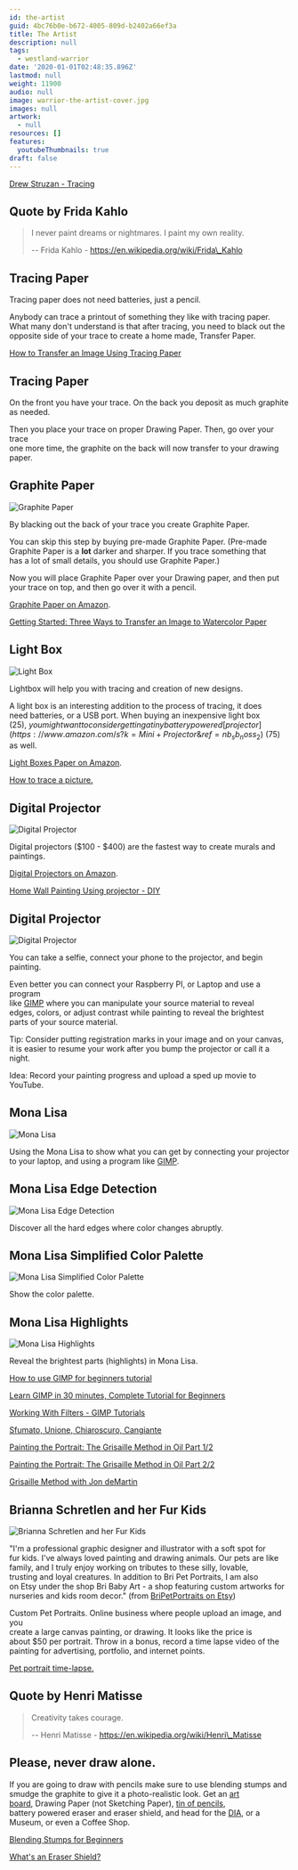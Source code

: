```yaml
---
id: the-artist
guid: 4bc76b0e-b672-4005-809d-b2402a66ef3a
title: The Artist
description: null
tags:
  - westland-warrior
date: '2020-01-01T02:48:35.896Z'
lastmod: null
weight: 11900
audio: null
image: warrior-the-artist-cover.jpg
images: null
artwork:
  - null
resources: []
features:
  youtubeThumbnails: true
draft: false
---
```


[Drew Struzan - Tracing](https://www.youtube.com/watch?v=0fEMJp70tGU "Play Video")

## Quote by Frida Kahlo

> I never paint dreams or nightmares. I paint my own reality.
>
> \-- Frida Kahlo - https://en.wikipedia.org/wiki/Frida\_Kahlo

## Tracing Paper

Tracing paper does not need batteries, just a pencil.

Anybody can trace a printout of something they like with tracing paper.\
What many don't understand is that after tracing, you need to black out the\
opposite side of your trace to create a home made, Transfer Paper.

[How to Transfer an Image Using Tracing Paper](https://www.youtube.com/watch?v=JW5PYVbc6ho "Play Video")

## Tracing Paper

On the front you have your trace. On the back you deposit as much graphite\
as needed.

Then you place your trace on proper Drawing Paper. Then, go over your trace\
one more time, the graphite on the back will now transfer to your drawing\
paper.

## Graphite Paper

![Graphite Paper](files/graphite-paper.jpg)

By blacking out the back of your trace you create Graphite Paper.

You can skip this step by buying pre-made Graphite Paper. (Pre-made\
Graphite Paper is a **lot** darker and sharper. If you trace something that\
has a lot of small details, you should use Graphite Paper.)

Now you will place Graphite Paper over your Drawing paper, and then put\
your trace on top, and then go over it with a pencil.

[Graphite Paper on Amazon](https://www.amazon.com/graphite-paper/s?k=graphite+paper).

[Getting Started: Three Ways to Transfer an Image to Watercolor Paper](https://www.youtube.com/watch?v=fN-VtUBC7Ys "Play Video")

## Light Box

![Light Box](files/lightbox.jpg)

Lightbox will help you with tracing and creation of new designs.

A light box is an interesting addition to the process of tracing, it does\
need batteries, or a USB port. When buying an inexpensive light box ($25),\
you might want to consider getting a tiny battery powered [projector](https://www.amazon.com/s?k=Mini+Projector\&ref=nb_sb_noss_2)\
($75) as well.

[Light Boxes Paper on Amazon](https://www.amazon.com/s?k=Light+Box+Tracing\&ref=nb_sb_noss_2).

[How to trace a picture.](https://www.youtube.com/watch?v=cQGeOMCGh0U "Play Video")

## Digital Projector

![Digital Projector](files/projector.jpg)

Digital projectors ($100 - $400) are the fastest way to create murals and\
paintings.

[Digital Projectors on Amazon](https://www.amazon.com/Digital-Projectors/s?k=Digital+Projectors).

[Home Wall Painting Using projector - DIY](https://www.youtube.com/watch?v=iGDfa4T9yTE "Play Video")

## Digital Projector

![Digital Projector](files/projector-phone.jpg)

You can take a selfie, connect your phone to the projector, and begin\
painting.

Even better you can connect your Raspberry PI, or Laptop and use a program\
like [GIMP](https://www.gimp.org/) where you can manipulate your source material to reveal\
edges, colors, or adjust contrast while painting to reveal the brightest\
parts of your source material.

Tip: Consider putting registration marks in your image and on your canvas,\
it is easier to resume your work after you bump the projector or call it a\
night.

Idea: Record your painting progress and upload a sped up movie to YouTube.

## Mona Lisa

![Mona Lisa](files/mona1.jpg)

Using the Mona Lisa to show what you can get by connecting your projector\
to your laptop, and using a program like [GIMP](https://www.gimp.org/).

## Mona Lisa Edge Detection

![Mona Lisa Edge Detection](files/mona2.jpg)

Discover all the hard edges where color changes abruptly.

## Mona Lisa Simplified Color Palette

![Mona Lisa Simplified Color Palette](files/mona3.jpg)

Show the color palette.

## Mona Lisa Highlights

![Mona Lisa Highlights](files/mona4.jpg)

Reveal the brightest parts (highlights) in Mona Lisa.

[How to use GIMP for beginners tutorial](https://www.youtube.com/watch?v=7LXyClky6A8 "Play Video")

[Learn GIMP in 30 minutes, Complete Tutorial for Beginners](https://www.youtube.com/watch?v=IeABb8cwdUg "Play Video")

[Working With Filters - GIMP Tutorials](https://www.youtube.com/watch?v=BB6LM9IYcco "Play Video")

[Sfumato, Unione, Chiaroscuro, Cangiante](https://www.youtube.com/watch?v=Rp4G1pXx-cs "Play Video")

[Painting the Portrait: The Grisaille Method in Oil Part 1/2](https://www.youtube.com/watch?v=1183SVMyJVI "Play Video")

[Painting the Portrait: The Grisaille Method in Oil Part 2/2](https://www.youtube.com/watch?v=vN6aZSSGKGs "Play Video")

[Grisaille Method with Jon deMartin](https://www.youtube.com/watch?v=JPar_nzAEL0 "Play Video")

## Brianna Schretlen and her Fur Kids

![Brianna Schretlen and her Fur Kids](files/bri.jpg)

"I'm a professional graphic designer and illustrator with a soft spot for\
fur kids. I've always loved painting and drawing animals. Our pets are like\
family, and I truly enjoy working on tributes to these silly, lovable,\
trusting and loyal creatures. In addition to Bri Pet Portraits, I am also\
on Etsy under the shop Bri Baby Art - a shop featuring custom artworks for\
nurseries and kids room decor." (from [BriPetPortraits on Etsy](https://www.etsy.com/shop/BriPetPortraits))

Custom Pet Portraits. Online business where people upload an image, and you\
create a large canvas painting, or drawing. It looks like the price is\
about $50 per portrait. Throw in a bonus, record a time lapse video of the\
painting for advertising, portfolio, and internet points.

[Pet portrait time-lapse.](https://www.youtube.com/watch?v=Aqn363Z1f5A "Play Video")

## Quote by Henri Matisse

> Creativity takes courage.
>
> \-- Henri Matisse - https://en.wikipedia.org/wiki/Henri\_Matisse

## Please, never draw alone.

If you are going to draw with pencils make sure to use blending stumps and\
smudge the graphite to give it a photo-realistic look. Get an [art\
board](https://www.amazon.com/s/ref=nb_sb_noss?url=search-alias%3Darts-crafts\&field-keywords=Sketch+Tote+Drawing+), Drawing Paper (not Sketching Paper), [tin of pencils](https://www.amazon.com/s/ref=nb_sb_noss?url=search-alias%3Doffice-products\&field-keywords=Staedtler+Lumograph+Graphite+Drawing),\
battery powered eraser and eraser shield, and head for the [DIA](https://www.dia.org/), or a\
Museum, or even a Coffee Shop.

[Blending Stumps for Beginners](https://www.youtube.com/watch?v=zHiaJMf7m9Y "Play Video")

[What's an Eraser Shield?](https://www.youtube.com/watch?v=bluffx6sB04 "Play Video")
